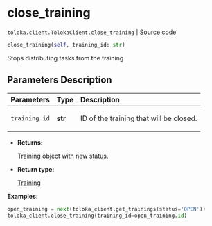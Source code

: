 # close_training
`toloka.client.TolokaClient.close_training` | [Source code](https://github.com/Toloka/toloka-kit/blob/v1.1.0.post1/src/client/__init__.py#L1705)

```python
close_training(self, training_id: str)
```

Stops distributing tasks from the training

## Parameters Description

| Parameters | Type | Description |
| :----------| :----| :-----------|
`training_id`|**str**|<p>ID of the training that will be closed.</p>

* **Returns:**

  Training object with new status.

* **Return type:**

  [Training](toloka.client.training.Training.md)

**Examples:**


```python
open_training = next(toloka_client.get_trainings(status='OPEN'))
toloka_client.close_training(training_id=open_training.id)
```

